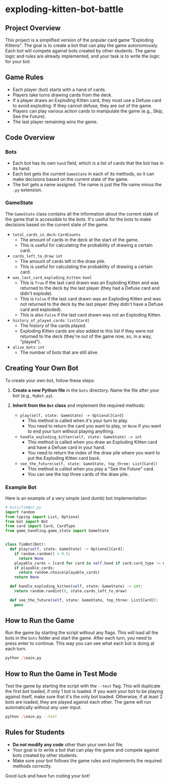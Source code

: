 # exploding-kitten-bot-battle

## Project Overview

This project is a simplified version of the popular card game "Exploding Kittens". The goal is to create a bot that can play the game autonomously. Each bot will compete against bots created by other students. The game logic and rules are already implemented, and your task is to write the logic for your bot.

## Game Rules

- Each player (bot) starts with a hand of cards.
- Players take turns drawing cards from the deck.
- If a player draws an Exploding Kitten card, they must use a Defuse card to avoid exploding. If they cannot defuse, they are out of the game.
- Players can play various action cards to manipulate the game (e.g., Skip, See the Future).
- The last player remaining wins the game.

## Code Overview

### Bots

- Each bot has its own `hand` field, which is a list of cards that the bot has in its hand.
- Each bot gets the current `GameState` in each of its methods, so it can make decisions based on the current state of the game.
- The bot gets a name assigned. The name is just the file name minus the `.py` extension.

### GameState

The `GameState` class contains all the information about the current state of the game that is accessible to the bots. It's useful for the bots to make decisions based on the current state of the game.

- `total_cards_in_deck`: `CardCounts`
  - The amount of cards in the deck at the start of the game.
  - This is useful for calculating the probability of drawing a certain card.
- `cards_left_to_draw`: `int`
  - The amount of cards left in the draw pile.
  - This is useful for calculating the probability of drawing a certain card.
- `was_last_card_exploding_kitten`: `bool`
  - This is `True` if the last card drawn was an Exploding Kitten and was returned to the deck by the last player (they had a Defuse card and didn't explode).
  - This is `False` if the last card drawn was an Exploding Kitten and was not returned to the deck by the last player (they didn't have a Defuse card and exploded).
  - This is also `False` if the last card drawn was not an Exploding Kitten.
- `history_of_played_cards`: `list[Card]`
  - The history of the cards played.
  - Exploding Kitten cards are also added to this list if they were not returned to the deck (they're out of the game now, so, in a way, "played").
- `alive_bots`: `int`
  - The number of bots that are still alive.

## Creating Your Own Bot

To create your own bot, follow these steps:

1. **Create a new Python file** in the `bots` directory. Name the file after your bot (e.g., `MyBot.py`).

2. **Inherit from the `Bot` class** and implement the required methods:
   - `play(self, state: GameState) -> Optional[Card]`
     - This method is called when it's your turn to play.
     - You need to return the card you want to play, or `None` if you want to end your turn without playing anything.
   - `handle_exploding_kitten(self, state: GameState) -> int`
     - This method is called when you draw an Exploding Kitten card and have a Defuse card in your hand.
     - You need to return the index of the draw pile where you want to put the Exploding Kitten card back.
   - `see_the_future(self, state: GameState, top_three: List[Card])`
     - This method is called when you play a "See the Future" card.
     - You can see the top three cards of the draw pile.

### Example Bot

Here is an example of a very simple (and dumb) bot implementation:

```python
# bots/TimBot.py
import random
from typing import List, Optional
from bot import Bot
from card import Card, CardType
from game_handling.game_state import GameState


class TimBot(Bot):
  def play(self, state: GameState) -> Optional[Card]:
    if random.random() < 0.5:
      return None
    playable_cards = [card for card in self.hand if card.card_type != CardType.DEFUSE]
    if playable_cards:
      return random.choice(playable_cards)
    return None

  def handle_exploding_kitten(self, state: GameState) -> int:
    return random.randint(0, state.cards_left_to_draw)

  def see_the_future(self, state: GameState, top_three: List[Card]):
    pass
```

## How to Run the Game

Run the game by starting the script without any flags. This will load all the bots in the `bots` folder and start the game. 
After each turn, you need to press enter to continue. This way you can see what each bot is doing at each turn.

```sh
python .\main.py
```

## How to Run the Game in Test Mode

Test the game by starting the script with the `--test` flag. This will duplicate the first bot loaded, if only 1 bot is loaded.
If you want your bot to be playing against itself, make sure that it's the only bot loaded.
Otherwise, if at least 2 bots are loaded, they are played against each other. The game will run automatically without any user input.

```sh
python .\main.py --test
```

## Rules for Students

- **Do not modify any code** other than your own bot file.
- Your goal is to write a bot that can play the game and compete against bots created by other students.
- Make sure your bot follows the game rules and implements the required methods correctly.

Good luck and have fun coding your bot!